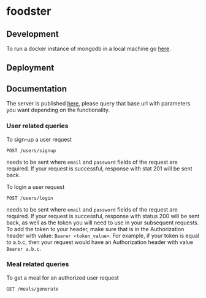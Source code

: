 # foodster

## Development
To run a docker instance of mongodb in a local machine go [here](https://www.code4it.dev/blog/run-mongodb-on-docker).


## Deployment


## Documentation
The server is published [here](https://foodster-cs491.herokuapp.com/), please query that base url with parameters you want depending on the functionality.

### User related queries
To sign-up a user request
```
POST /users/signup
```
needs to be sent where ```email``` and ```password``` fields of the request are required. If your request is successful, response with stat 201 will be sent back.

To login a user request
```
POST /users/login
```
needs to be sent where ```email``` and ```password``` fields of the request are required. If your request is successful, response with status 200 will be sent back, as well as the token you will need to use in your subsequent requests. To add the token to your header, make sure that is in the Authorization header with value: 
```Bearer <token_value>```. For example, if your token is equal to a.b.c, then your request would have an Authorization header with value ```Bearer a.b.c```.


### Meal related queries
To get a meal for an authorized user request
```
GET /meals/generate
```

